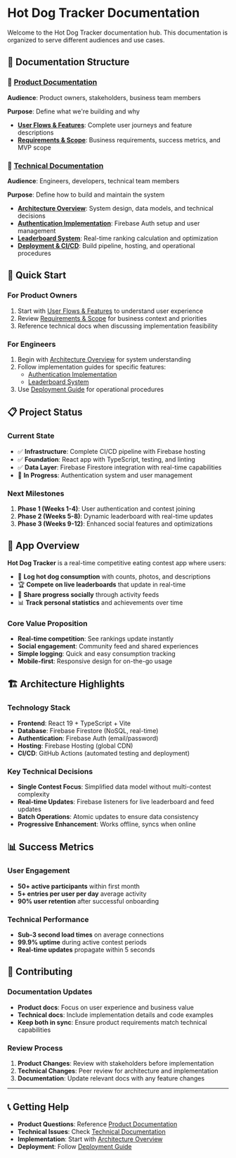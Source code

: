 # Hot Dog Tracker Documentation

Welcome to the Hot Dog Tracker documentation hub. This documentation is organized to serve different audiences and use cases.

## 📁 Documentation Structure

### 🎯 [Product Documentation](./product/)

**Audience**: Product owners, stakeholders, business team members

**Purpose**: Define what we're building and why

- **[User Flows & Features](./product/user-flows.md)**: Complete user journeys and feature descriptions
- **[Requirements & Scope](./product/requirements.md)**: Business requirements, success metrics, and MVP scope

### 🔧 [Technical Documentation](./technical/)

**Audience**: Engineers, developers, technical team members  

**Purpose**: Define how to build and maintain the system

- **[Architecture Overview](./technical/architecture.md)**: System design, data models, and technical decisions
- **[Authentication Implementation](./technical/authentication.md)**: Firebase Auth setup and user management
- **[Leaderboard System](./technical/leaderboard.md)**: Real-time ranking calculation and optimization
- **[Deployment & CI/CD](./technical/deployment.md)**: Build pipeline, hosting, and operational procedures

## 🚀 Quick Start

### For Product Owners

1. Start with [User Flows & Features](./product/user-flows.md) to understand user experience
2. Review [Requirements & Scope](./product/requirements.md) for business context and priorities
3. Reference technical docs when discussing implementation feasibility

### For Engineers

1. Begin with [Architecture Overview](./technical/architecture.md) for system understanding
2. Follow implementation guides for specific features:
   - [Authentication Implementation](./technical/authentication.md)
   - [Leaderboard System](./technical/leaderboard.md)
3. Use [Deployment Guide](./technical/deployment.md) for operational procedures

## 📋 Project Status

### Current State

- ✅ **Infrastructure**: Complete CI/CD pipeline with Firebase hosting
- ✅ **Foundation**: React app with TypeScript, testing, and linting
- ✅ **Data Layer**: Firebase Firestore integration with real-time capabilities
- 🔄 **In Progress**: Authentication system and user management

### Next Milestones

1. **Phase 1 (Weeks 1-4)**: User authentication and contest joining
2. **Phase 2 (Weeks 5-8)**: Dynamic leaderboard with real-time updates  
3. **Phase 3 (Weeks 9-12)**: Enhanced social features and optimizations

## 🎯 App Overview

**Hot Dog Tracker** is a real-time competitive eating contest app where users:

- 📝 **Log hot dog consumption** with counts, photos, and descriptions
- 🏆 **Compete on live leaderboards** that update in real-time  
- 👥 **Share progress socially** through activity feeds
- 📊 **Track personal statistics** and achievements over time

### Core Value Proposition

- **Real-time competition**: See rankings update instantly
- **Social engagement**: Community feed and shared experiences
- **Simple logging**: Quick and easy consumption tracking
- **Mobile-first**: Responsive design for on-the-go usage

## 🏗️ Architecture Highlights

### Technology Stack

- **Frontend**: React 19 + TypeScript + Vite
- **Database**: Firebase Firestore (NoSQL, real-time)
- **Authentication**: Firebase Auth (email/password)
- **Hosting**: Firebase Hosting (global CDN)
- **CI/CD**: GitHub Actions (automated testing and deployment)

### Key Technical Decisions

- **Single Contest Focus**: Simplified data model without multi-contest complexity
- **Real-time Updates**: Firebase listeners for live leaderboard and feed updates
- **Batch Operations**: Atomic updates to ensure data consistency
- **Progressive Enhancement**: Works offline, syncs when online

## 📊 Success Metrics

### User Engagement

- **50+ active participants** within first month
- **5+ entries per user per day** average activity
- **90% user retention** after successful onboarding

### Technical Performance

- **Sub-3 second load times** on average connections
- **99.9% uptime** during active contest periods
- **Real-time updates** propagate within 5 seconds

## 🤝 Contributing

### Documentation Updates

- **Product docs**: Focus on user experience and business value
- **Technical docs**: Include implementation details and code examples
- **Keep both in sync**: Ensure product requirements match technical capabilities

### Review Process

1. **Product Changes**: Review with stakeholders before implementation
2. **Technical Changes**: Peer review for architecture and implementation
3. **Documentation**: Update relevant docs with any feature changes

---

## 📞 Getting Help

- **Product Questions**: Reference [Product Documentation](./product/)
- **Technical Issues**: Check [Technical Documentation](./technical/)
- **Implementation**: Start with [Architecture Overview](./technical/architecture.md)
- **Deployment**: Follow [Deployment Guide](./technical/deployment.md)
